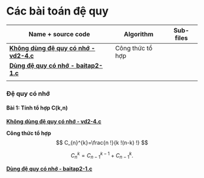 # Các bài toán đệ quy

| Name + source code                                   | Algorithm        | Sub-files |
| ---------------------------------------------------- | ---------------- | --------- |
| **[Không dùng đệ quy có nhớ - vd2-4.c](vd2-4.c)**    | Công thức tổ hợp |           |
| **[Dùng đệ quy có nhớ - baitap2-1.c ](baitap2-1.c)** |                  |           |
|                                                      |                  |           |



### Đệ quy có nhớ

#### Bài 1: Tính tổ hợp C(k,n)

**[Không dùng đệ quy có nhớ - vd2-4.c](vd2-4.c)**

**Công thức tổ hợp**
$$
C_{n}^{k}=\frac{n !}{k !(n-k) !}
$$

$$
C_{n}^{k}=C_{n-1}^{k-1}+C_{n-1}^{k} .
$$

**[Dùng đệ quy có nhớ - baitap2-1.c ](baitap2-1.c)**

